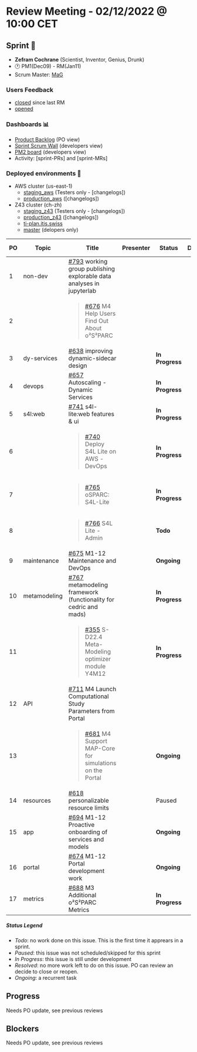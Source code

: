 # Review Meeting - 02/12/2022 @ 10:00 CET

## Sprint 🏃

- **Zefram Cochrane** (Scientist, Inventor, Genius, Drunk)
- 🕐 PM1(Dec09) - RM(Jan11)
- Scrum Master: [MaG]

### Users Feedback

- [closed](https://github.com/pulls?q=is%3Apr+archived%3Afalse+user%3AITISFoundation+closed%3A%3E2022-12-02) since last RM
- [opened](https://github.com/ITISFoundation/osparc-issues/issues?q=is%3Aissue+is%3Aopen+sort%3Areactions)

### Dashboards 📊

- [Product Backlog](https://github.com/orgs/ITISFoundation/projects/3) (PO view)
- [Sprint Scrum Wall](https://app.zenhub.com/workspaces/osparc---scrum-wall-5c9260f3d76ef51f6b0fe78d/board?repos=118596920,174557929,151701223,135289610,118910047,181836792,167586968) (developers view)
- [PM2 board](https://github.com/orgs/ITISFoundation/projects/9) (developers view)
- Activity: [sprint-PRs] and [sprint-MRs]

### Deployed environments 🚀

- AWS cluster (us-east-1)
  - [staging_aws](https://staging.osparc.io) (Testers only - [changelogs])
  - [production_aws](https://osparc.io) ([changelogs])
- Z43 cluster (ch-zh)
  - [staging_z43](http://osparc-staging.speag.com) (Testers only - [changelogs])
  - [production_z43](http://osparc.speag.com) ([changelogs])
  - [ti-plan.itis.swiss](http://ti-plan.itis.swiss)
  - [master](https://osparc-master.speag.com) (delopers only)


|PO|Topic|Title|Presenter|Status|Duration|Start-Time|
|--|--|--|--|--|--|--|
|1|non-dev|[#793] working group publishing explorable data analyses in jupyterlab|||||
|2||<blockquote>[#676] M4 Help Users Find Out About o²S²PARC</blockquote>|||||
|3|dy-services|[#638] improving dynamic-sidecar design||**In Progress**|||
|4|devops|[#657] Autoscaling - Dynamic Services||**In Progress**|||
|5|s4l:web|[#741] s4l-lite:web features & ui||**In Progress**|||
|6||<blockquote>[#740] Deploy S4L Lite on AWS - DevOps</blockquote>||**In Progress**|||
|7||<blockquote>[#765] oSPARC: S4L-Lite</blockquote>||**In Progress**|||
|8||<blockquote>[#766] S4L Lite - Admin</blockquote>||**Todo**|||
|9|maintenance|[#675] M1-12 Maintenance and DevOps||**Ongoing**|||
|10|metamodeling|[#767] metamodeling framework (functionality for cedric and mads)||**In Progress**|||
|11||<blockquote>[#355] S-D22.4 Meta-Modeling optimizer module Y4M12</blockquote>||**In Progress**|||
|12|API|[#711] M4 Launch Computational Study Parameters from Portal|||||
|13||<blockquote>[#681] M4 Support MAP-Core for simulations on the Portal</blockquote>||**Ongoing**|||
|14|resources|[#618] personalizable resource limits||Paused|||
|15|app|[#694] M1-12 Proactive onboarding of services and models||**Ongoing**|||
|16|portal|[#674] M1-12 Portal development work||**Ongoing**|||
|17|metrics|[#688] M3 Additional o²S²PARC Metrics||**In Progress**|||

##### Status Legend

- _Todo_: no work done on this issue. This is the first time it apprears in a sprint.
- _Paused_: this issue was not scheduled/skipped for this sprint
- _In Progress_: this issue is still under development
- _Resolved_: no more work left to do on this issue. PO can review an decide to close or reopen.
- _Ongoing_: a recurrent task

[online]: http://status.osparc.io/
[operational]: https://git.speag.com/oSparc/e2e-testing/-/pipelines
[performant]: https://git.speag.com/oSparc/e2e-portal-testing/-/pipelines

## Progress

Needs PO update, see previous reviews

## Blockers

Needs PO update, see previous reviews

[#793]: https://github.com/ITISFoundation/osparc-issues/issues/793
[#676]: https://github.com/ITISFoundation/osparc-issues/issues/676
[#638]: https://github.com/ITISFoundation/osparc-issues/issues/638
[#657]: https://github.com/ITISFoundation/osparc-issues/issues/657
[#741]: https://github.com/ITISFoundation/osparc-issues/issues/741
[#740]: https://github.com/ITISFoundation/osparc-issues/issues/740
[#765]: https://github.com/ITISFoundation/osparc-issues/issues/765
[#766]: https://github.com/ITISFoundation/osparc-issues/issues/766
[#675]: https://github.com/ITISFoundation/osparc-issues/issues/675
[#767]: https://github.com/ITISFoundation/osparc-issues/issues/767
[#355]: https://github.com/ITISFoundation/osparc-issues/issues/355
[#711]: https://github.com/ITISFoundation/osparc-issues/issues/711
[#681]: https://github.com/ITISFoundation/osparc-issues/issues/681
[#618]: https://github.com/ITISFoundation/osparc-issues/issues/618
[#694]: https://github.com/ITISFoundation/osparc-issues/issues/694
[#674]: https://github.com/ITISFoundation/osparc-issues/issues/674
[#688]: https://github.com/ITISFoundation/osparc-issues/issues/688


[ALL]:https://github.com/Surfict
[ANE]:https://github.com/GitHK
[BL]:https://github.com/dyollb
[CR]:https://github.com/colinRawlings
[DK]:https://github.com/mrnicegyu11
[EI]:https://github.com/elisabettai
[IP]:https://github.com/ignapas
[MaG]:https://github.com/mguidon
[OM]:https://github.com/odeimaiz
[PC]:https://github.com/pcrespov
[SAN]:https://github.com/sanderegg
